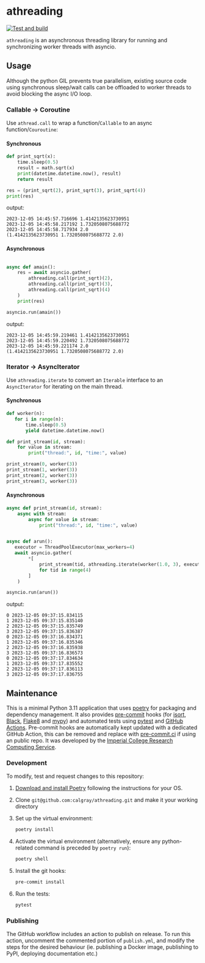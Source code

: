 # athreading

[![Test and build](https://github.com/calgray/athreading/actions/workflows/ci.yml/badge.svg)](https://github.com/calgray/athreading/actions/workflows/ci.yml)

`athreading` is an asynchronous threading library for running and synchronizing worker threads with asyncio.

## Usage

Although the python GIL prevents true parallelism, existing source code using synchronous sleep/wait calls can be offloaded to worker threads to avoid blocking the async I/O loop.

### Callable → Coroutine

Use `athread.call` to wrap a function/`Callable` to an async function/`Couroutine`:

#### Synchronous<!--1-->

```python
def print_sqrt(x):
    time.sleep(0.5)
    result = math.sqrt(x)
    print(datetime.datetime.now(), result)
    return result

res = (print_sqrt(2), print_sqrt(3), print_sqrt(4))
print(res)
```

output:

```log
2023-12-05 14:45:57.716696 1.4142135623730951
2023-12-05 14:45:58.217192 1.7320508075688772
2023-12-05 14:45:58.717934 2.0
(1.4142135623730951 1.7320508075688772 2.0)
```

#### Asynchronous<!--1-->

```python

async def amain():
    res = await asyncio.gather(
        athreading.call(print_sqrt)(2),
        athreading.call(print_sqrt)(3),
        athreading.call(print_sqrt)(4)
    )
    print(res)

asyncio.run(amain())
```

output:

```log
2023-12-05 14:45:59.219461 1.4142135623730951
2023-12-05 14:45:59.220492 1.7320508075688772
2023-12-05 14:45:59.221174 2.0
(1.4142135623730951 1.7320508075688772 2.0)
```

### Iterator → AsyncIterator

Use `athreading.iterate` to convert an `Iterable` interface to an `AsyncIterator` for iterating on the main thread.

#### Synchronous<!--2-->

```python
def worker(n):
   for i in range(n):
       time.sleep(0.5)
       yield datetime.datetime.now()

def print_stream(id, stream):
    for value in stream:
        print("thread:", id, "time:", value)

print_stream(0, worker(3))
print_stream(1, worker(3))
print_stream(2, worker(3))
print_stream(3, worker(3))
```

#### Asynchronous<!--3-->

```python
async def print_stream(id, stream):
    async with stream:
        async for value in stream:
            print("thread:", id, "time:", value)


async def arun():
   executor = ThreadPoolExecutor(max_workers=4)
   await asyncio.gather(
        *[
            print_stream(tid, athreading.iterate(worker(1.0, 3), executor))
            for tid in range(4)
        ]
    )

asyncio.run(arun())
```

output:

```log
0 2023-12-05 09:37:15.834115
1 2023-12-05 09:37:15.835140
2 2023-12-05 09:37:15.835749
3 2023-12-05 09:37:15.836387
0 2023-12-05 09:37:16.834371
1 2023-12-05 09:37:16.835346
2 2023-12-05 09:37:16.835938
3 2023-12-05 09:37:16.836573
0 2023-12-05 09:37:17.834634
1 2023-12-05 09:37:17.835552
2 2023-12-05 09:37:17.836113
3 2023-12-05 09:37:17.836755
```

## Maintenance

This is a minimal Python 3.11 application that uses [poetry](https://python-poetry.org) for packaging and dependency management. It also provides [pre-commit](https://pre-commit.com/) hooks (for [isort](https://pycqa.github.io/isort/), [Black](https://black.readthedocs.io/en/stable/), [Flake8](https://flake8.pycqa.org/en/latest/) and [mypy](https://mypy.readthedocs.io/en/stable/)) and automated tests using [pytest](https://pytest.org/) and [GitHub Actions](https://github.com/features/actions). Pre-commit hooks are automatically kept updated with a dedicated GitHub Action, this can be removed and replace with [pre-commit.ci](https://pre-commit.ci) if using an public repo. It was developed by the [Imperial College Research Computing Service](https://www.imperial.ac.uk/admin-services/ict/self-service/research-support/rcs/).

### Development

To modify, test and request changes to this repository:

1. [Download and install Poetry](https://python-poetry.org/docs/#installation) following the instructions for your OS.
2. Clone `git@github.com:calgray/athreading.git` and make it your working directory
3. Set up the virtual environment:

   ```bash
   poetry install
   ```

4. Activate the virtual environment (alternatively, ensure any python-related command is preceded by `poetry run`):

   ```bash
   poetry shell
   ```

5. Install the git hooks:

   ```bash
   pre-commit install
   ```

6. Run the tests:

   ```bash
   pytest
   ```

### Publishing

The GitHub workflow includes an action to publish on release.
To run this action, uncomment the commented portion of `publish.yml`, and modify the steps for the desired behaviour (ie. publishing a Docker image, publishing to PyPI, deploying documentation etc.)
